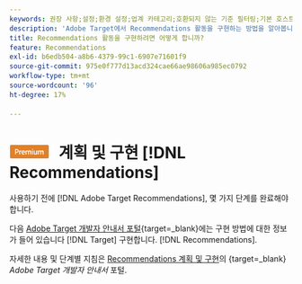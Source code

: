 ```yaml
---
keywords: 권장 사항;설정;환경 설정;업계 카테고리;호환되지 않는 기준 필터링;기본 호스트 그룹;썸네일 기본 url;Recommendations API 토큰
description: 'Adobe Target에서 Recommendations 활동을 구현하는 방법을 알아봅니다. '
title: Recommendations 활동을 구현하려면 어떻게 합니까?
feature: Recommendations
exl-id: b6edb504-a8b6-4379-99c1-6907e71601f9
source-git-commit: 975e0f777d13acd324cae66ae98606a985ec0792
workflow-type: tm+mt
source-wordcount: '96'
ht-degree: 17%

---
```


# ![PREMIUM](/help/main/assets/premium.png) 계획 및 구현 [!DNL Recommendations]

사용하기 전에 [!DNL Adobe Target Recommendations], 몇 가지 단계를 완료해야 합니다.

다음 [Adobe Target 개발자 안내서 포털](https://developer.adobe.com/target/){target=_blank}에는 구현 방법에 대한 정보가 들어 있습니다 [!DNL Target] 구현합니다. [!DNL Recommendations].

자세한 내용 및 단계별 지침은 [Recommendations 계획 및 구현](https://developer-stage.adobe.com/target/implement/recommendations/)의 {target=_blank} *Adobe Target 개발자 안내서* 포털.
